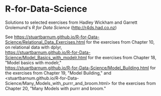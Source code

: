 # R-for-Data-Science
Solutions to selected exercises from Hadley Wickham and Garrett Grolemund's *R for Data Science* (<http://r4ds.had.co.nz>)

See <https://stuartbarnum.github.io/R-for-Data-Science/Relational_Data_Exercises.html> for the exercises from Chapter 10, on relational data with dplyr, <br>
<https://stuartbarnum.github.io/R-for-Data-Science/Model_Basics_with_modelr.html> for the exercises from Chapter 18, "Model basics with modelr," <br>
<https://stuartbarnum.github.io/R-for-Data-Science/Model_Building.html> for the exercises from Chapter 19, "Model Building," and <br>
<stuartbarnum.github.io/R-for-Data-Science/Many_Models_with_purrr_and_broom.html> for the exercises from Chapter 20, "Many Models with purrr and broom."

